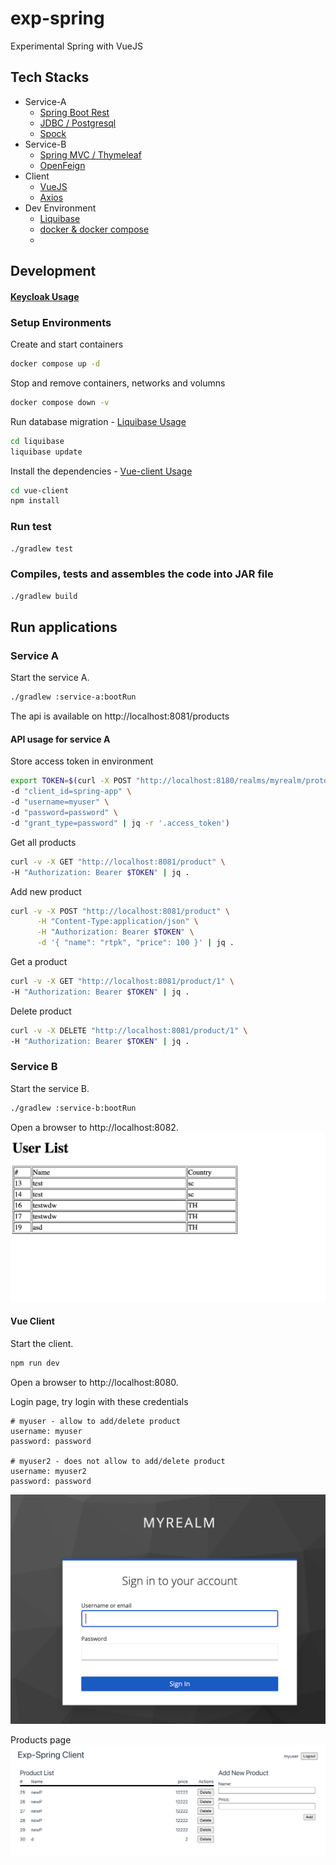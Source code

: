 # exp-spring
Experimental Spring with VueJS
## Tech Stacks
* Service-A
  * [Spring Boot Rest](https://spring.io/guides/tutorials/rest/)
  * [JDBC / Postgresql](https://spring.io/projects/spring-data-jdbc)
  * [Spock](https://spockframework.org/)
* Service-B
  * [Spring MVC / Thymeleaf](https://spring.io/guides/gs/serving-web-content/)
  * [OpenFeign](https://github.com/OpenFeign/feign)
* Client
  * [VueJS](https://vuejs.org/)
  * [Axios](https://github.com/axios/axios)
* Dev Environment
  * [Liquibase](https://www.liquibase.org/)
  * [docker & docker compose](https://www.docker.com/)
  * 


## Development

#### [Keycloak Usage](./realm/README.md)
#### 
### Setup Environments
Create and start containers
```bash
docker compose up -d
```

Stop and remove containers, networks and volumns
```bash
docker compose down -v
```

Run database migration - [Liquibase Usage](./liquibase/README.md)
```bash
cd liquibase
liquibase update
```

Install the dependencies - [Vue-client Usage](./vue-client/README.md)
```bash
cd vue-client
npm install
```

### Run test
```bash
./gradlew test
```

### Compiles, tests and assembles the code into JAR file
```bash
./gradlew build
```

## Run applications
### Service A
Start the service A.
```bash
./gradlew :service-a:bootRun
```
The api is available on http://localhost:8081/products
#### API usage for service A
Store access token in environment
```bash
export TOKEN=$(curl -X POST "http://localhost:8180/realms/myrealm/protocol/openid-connect/token" \
-d "client_id=spring-app" \
-d "username=myuser" \
-d "password=password" \
-d "grant_type=password" | jq -r '.access_token')
```

Get all products
```bash
curl -v -X GET "http://localhost:8081/product" \
-H "Authorization: Bearer $TOKEN" | jq .
````

Add new product
```bash
curl -v -X POST "http://localhost:8081/product" \
      -H "Content-Type:application/json" \
      -H "Authorization: Bearer $TOKEN" \
      -d '{ "name": "rtpk", "price": 100 }' | jq .
```

Get a product
```bash
curl -v -X GET "http://localhost:8081/product/1" \
-H "Authorization: Bearer $TOKEN" | jq .
```

Delete product
```bash
curl -v -X DELETE "http://localhost:8081/product/1" \
-H "Authorization: Bearer $TOKEN" | jq .
```
### Service B
Start the service B.
```bash
./gradlew :service-b:bootRun
```
Open a browser to http://localhost:8082.
![Service-B](./img/service-b-html.png)
#### Vue Client
Start the client.
```bash
npm run dev
```
Open a browser to http://localhost:8080.

Login page, try login with these credentials
```
# myuser - allow to add/delete product
username: myuser
password: password

# myuser2 - does not allow to add/delete product
username: myuser2
password: password
```
![vue-client-login](./img/vue-client-login.png)

Products page
![vue-client-product](./img/vue-client-products.png)


